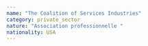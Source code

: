 ```yaml
---
name: "The Coalition of Services Industries"
category: private_sector
nature: "Association professionnelle "
nationality: USA
---
```

    